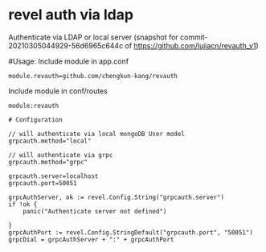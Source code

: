 # revel auth via ldap

Authenticate via LDAP or local server (snapshot for commit-20210305044929-56d6965c644c of https://github.com/lujiacn/revauth_v1)

#Usage:
Include module in app.conf

```
module.revauth=github.com/chengkun-kang/revauth
```

Include module in conf/routes

```
module:revauth

# Configuration

// will authenticate via local mongoDB User model
grpcauth.method="local"

// will authenticate via grpc
grpcauth.method="grpc"

grpcauth.server=localhost
grpcauth.port=50051

grpcAuthServer, ok := revel.Config.String("grpcauth.server")
if !ok {
    panic("Authenticate server not defined")

}
grpcAuthPort := revel.Config.StringDefault("grpcauth.port", "50051")
grpcDial = grpcAuthServer + ":" + grpcAuthPort
```
